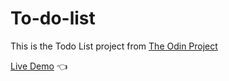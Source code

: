 # To-do-list <br>

This is the Todo List project from [The Odin Project](https://www.theodinproject.com/lessons/node-path-javascript-todo-list) <br>

[Live Demo](https://ascheabl.github.io/To-Do-List/) 👈 <br>